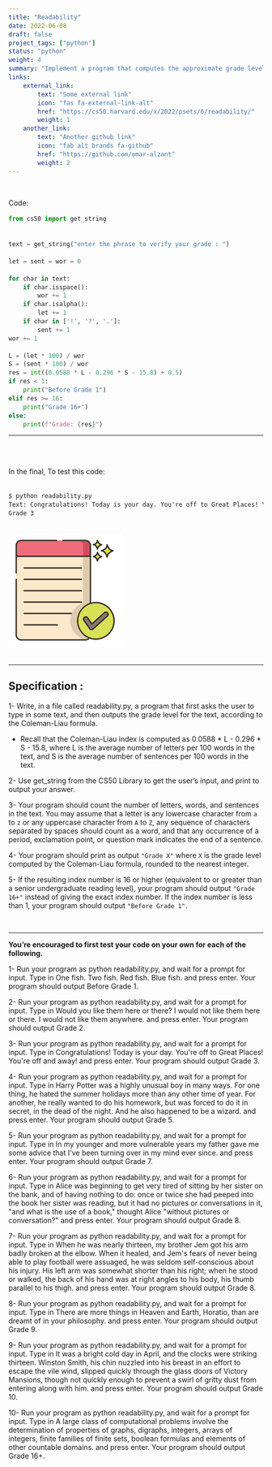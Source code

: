 ```yaml
---
title: "Readability"
date: 2022-06-08
draft: false
project_tags: ["python"]
status: "python"
weight: 4
summary: "Implement a program that computes the approximate grade level needed to comprehend some text, per the below."
links:
    external_link:
        text: "Some external link"
        icon: "fas fa-external-link-alt"
        href: "https://cs50.harvard.edu/x/2022/psets/6/readability/"
        weight: 1
    another_link:
        text: "Another github link"
        icon: "fab alt brands fa-github"
        href: "https://github.com/omar-alzant"
        weight: 2
---
```



</br>


Code:

```python
from cs50 import get_string


text = get_string("enter the phrase to verify your grade : ")

let = sent = wor = 0

for char in text:
    if char.isspace():
        wor += 1
    if char.isalpha():
        let += 1
    if char in ['!', '?', '.']:
        sent += 1
wor += 1

L = (let * 100) / wor
S = (sent * 100) / wor
res = int((0.0588 * L - 0.296 * S - 15.8) + 0.5)
if res < 1:
    print("Before Grade 1")
elif res >= 16:
    print("Grade 16+")
else:
    print(f"Grade: {res}")   
```
***

</br>
</br>


In the final, To test this code:

```markdown

$ python readability.py
Text: Congratulations! Today is your day. You're off to Great Places! You're off and away!
Grade 3

```
</br>

<img src="./featured.png" style="max-width: 600px;" />

</br>
</br>


*** 

## Specification : 

1- Write, in a file called readability.py, a program that first asks the user to type in some text, and then outputs the grade level for the text, according to the Coleman-Liau formula.
- Recall that the Coleman-Liau index is computed as 0.0588 * L - 0.296 * S - 15.8, where L is the average number of letters per 100 words in the text, and S is the average number of sentences per 100 words in the text.



2- Use get_string from the CS50 Library to get the user’s input, and print to output your answer.

3- Your program should count the number of letters, words, and sentences in the text. You may assume that a letter is any lowercase character from `a` to `z` or any uppercase character from `A` to `Z`, any sequence of characters separated by spaces should count as a word, and that any occurrence of a period, exclamation point, or question mark indicates the end of a sentence.

4- Your program should print as output `"Grade X"` where `X` is the grade level computed by the Coleman-Liau formula, rounded to the nearest integer.

5- If the resulting index number is 16 or higher (equivalent to or greater than a senior undergraduate reading level), your program should output `"Grade 16+"` instead of giving the exact index number. If the index number is less than 1, your program should output `"Before Grade 1"`.



</br>


*** 
<strong> 
You’re encouraged to first test your code on your own for each of the following.
</strong>



1- Run your program as python readability.py, and wait for a prompt for input. Type in One fish. Two fish. Red fish. Blue fish. and press enter. Your program should output Before Grade 1.

2- Run your program as python readability.py, and wait for a prompt for input. Type in Would you like them here or there? I would not like them here or there. I would not like them anywhere. and press enter. Your program should output Grade 2.

3- Run your program as python readability.py, and wait for a prompt for input. Type in Congratulations! Today is your day. You're off to Great Places! You're off and away! and press enter. Your program should output Grade 3.

4- Run your program as python readability.py, and wait for a prompt for input. Type in Harry Potter was a highly unusual boy in many ways. For one thing, he hated the summer holidays more than any other time of year. For another, he really wanted to do his homework, but was forced to do it in secret, in the dead of the night. And he also happened to be a wizard. and press enter. Your program should output Grade 5.

5- Run your program as python readability.py, and wait for a prompt for input. Type in In my younger and more vulnerable years my father gave me some advice that I've been turning over in my mind ever since. and press enter. Your program should output Grade 7.

6- Run your program as python readability.py, and wait for a prompt for input. Type in Alice was beginning to get very tired of sitting by her sister on the bank, and of having nothing to do: once or twice she had peeped into the book her sister was reading, but it had no pictures or conversations in it, "and what is the use of a book," thought Alice "without pictures or conversation?" and press enter. Your program should output Grade 8.

7- Run your program as python readability.py, and wait for a prompt for input. Type in When he was nearly thirteen, my brother Jem got his arm badly broken at the elbow. When it healed, and Jem's fears of never being able to play football were assuaged, he was seldom self-conscious about his injury. His left arm was somewhat shorter than his right; when he stood or walked, the back of his hand was at right angles to his body, his thumb parallel to his thigh. and press enter. Your program should output Grade 8.

8- Run your program as python readability.py, and wait for a prompt for input. Type in There are more things in Heaven and Earth, Horatio, than are dreamt of in your philosophy. and press enter. Your program should output Grade 9.

9- Run your program as python readability.py, and wait for a prompt for input. Type in It was a bright cold day in April, and the clocks were striking thirteen. Winston Smith, his chin nuzzled into his breast in an effort to escape the vile wind, slipped quickly through the glass doors of Victory Mansions, though not quickly enough to prevent a swirl of gritty dust from entering along with him. and press enter. Your program should output Grade 10.

10- Run your program as python readability.py, and wait for a prompt for input. Type in A large class of computational problems involve the determination of properties of graphs, digraphs, integers, arrays of integers, finite families of finite sets, boolean formulas and elements of other countable domains. and press enter. Your program should output Grade 16+.


</br>
</br>
